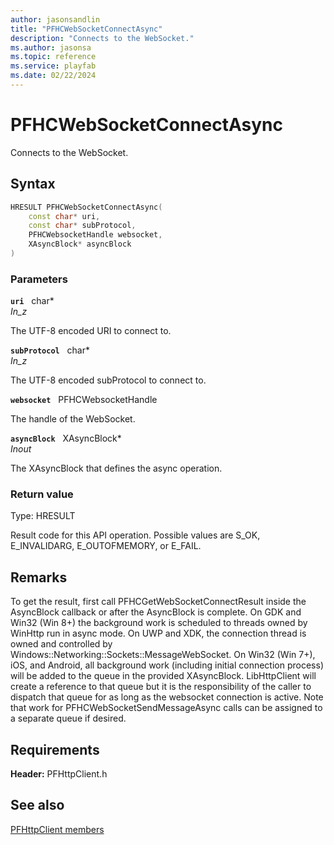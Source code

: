 ```yaml
---
author: jasonsandlin
title: "PFHCWebSocketConnectAsync"
description: "Connects to the WebSocket."
ms.author: jasonsa
ms.topic: reference
ms.service: playfab
ms.date: 02/22/2024
---
```


# PFHCWebSocketConnectAsync  

Connects to the WebSocket.  

## Syntax  
  
```cpp
HRESULT PFHCWebSocketConnectAsync(  
    const char* uri,  
    const char* subProtocol,  
    PFHCWebsocketHandle websocket,  
    XAsyncBlock* asyncBlock  
)  
```  
  
### Parameters  
  
**`uri`** &nbsp; char*  
*_In_z_*  
  
The UTF-8 encoded URI to connect to.  
  
**`subProtocol`** &nbsp; char*  
*_In_z_*  
  
The UTF-8 encoded subProtocol to connect to.  
  
**`websocket`** &nbsp; PFHCWebsocketHandle  
  
The handle of the WebSocket.  
  
**`asyncBlock`** &nbsp; XAsyncBlock*  
*_Inout_*  
  
The XAsyncBlock that defines the async operation.  
  
  
### Return value
Type: HRESULT
  
Result code for this API operation. Possible values are S_OK, E_INVALIDARG, E_OUTOFMEMORY, or E_FAIL.
  
## Remarks  
  
To get the result, first call PFHCGetWebSocketConnectResult inside the AsyncBlock callback or after the AsyncBlock is complete. On GDK and Win32 (Win 8+) the background work is scheduled to threads owned by WinHttp run in async mode. On UWP and XDK, the connection thread is owned and controlled by Windows::Networking::Sockets::MessageWebSocket. On Win32 (Win 7+), iOS, and Android, all background work (including initial connection process) will be added to the queue in the provided XAsyncBlock. LibHttpClient will create a reference to that queue but it is the responsibility of the caller to dispatch that queue for as long as the websocket connection is active. Note that work for PFHCWebSocketSendMessageAsync calls can be assigned to a separate queue if desired.
  
## Requirements  
  
**Header:** PFHttpClient.h
  
## See also  
[PFHttpClient members](../pfhttpclient_members.md)  

  
  
